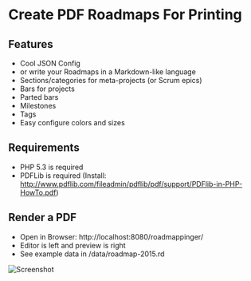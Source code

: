 # Create PDF Roadmaps For Printing

## Features

* Cool JSON Config
* or write your Roadmaps in a Markdown-like language
* Sections/categories for meta-projects (or Scrum epics)
* Bars for projects
* Parted bars
* Milestones
* Tags
* Easy configure colors and sizes

## Requirements

* PHP 5.3 is required
* PDFLib is required (Install: http://www.pdflib.com/fileadmin/pdflib/pdf/support/PDFlib-in-PHP-HowTo.pdf)

## Render a PDF

* Open in Browser: http://localhost:8080/roadmappinger/
* Editor is left and preview is right
* See example data in /data/roadmap-2015.rd

![Screenshot](http://oi60.tinypic.com/28u0nrl.jpg)


